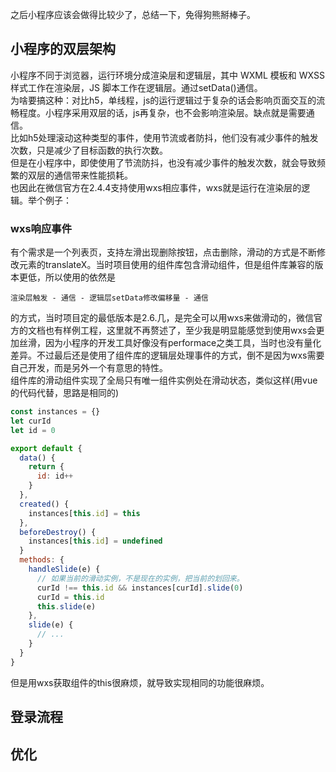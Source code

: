 之后小程序应该会做得比较少了，总结一下，免得狗熊掰棒子。
## 小程序的双层架构 ##
小程序不同于浏览器，运行环境分成渲染层和逻辑层，其中 WXML 模板和 WXSS 样式工作在渲染层，JS 脚本工作在逻辑层。通过setData()通信。  
为啥要搞这种：对比h5，单线程，js的运行逻辑过于复杂的话会影响页面交互的流畅程度。小程序采用双层的话，js再复杂，也不会影响渲染层。缺点就是需要通信。  
比如h5处理滚动这种类型的事件，使用节流或者防抖，他们没有减少事件的触发次数，只是减少了目标函数的执行次数。  
但是在小程序中，即使使用了节流防抖，也没有减少事件的触发次数，就会导致频繁的双层的通信带来性能损耗。  
也因此在微信官方在2.4.4支持使用wxs相应事件，wxs就是运行在渲染层的逻辑。举个例子：  

### wxs响应事件 ###
有个需求是一个列表页，支持左滑出现删除按钮，点击删除，滑动的方式是不断修改元素的translateX。当时项目使用的组件库包含滑动组件，但是组件库兼容的版本更低，所以使用的依然是   
```
渲染层触发 - 通信 - 逻辑层setData修改偏移量 - 通信  
``` 
的方式，当时项目定的最低版本是2.6.几，是完全可以用wxs来做滑动的，微信官方的文档也有样例工程，这里就不再赘述了，至少我是明显能感觉到使用wxs会更加丝滑，因为小程序的开发工具好像没有performace之类工具，当时也没有量化差异。不过最后还是使用了组件库的逻辑层处理事件的方式，倒不是因为wxs需要自己开发，而是另外一个有意思的特性。  
组件库的滑动组件实现了全局只有唯一组件实例处在滑动状态，类似这样(用vue的代码代替，思路是相同的)
```javascript
const instances = {}
let curId
let id = 0

export default {
  data() {
    return {
      id: id++
    }
  },
  created() {
    instances[this.id] = this
  },
  beforeDestroy() {
    instances[this.id] = undefined
  }
  methods: {
    handleSlide(e) {
      // 如果当前的滑动实例，不是现在的实例，把当前的划回来。
      curId !== this.id && instances[curId].slide(0)
      curId = this.id
      this.slide(e)
    },
    slide(e) {
      // ...
    }
  }
}
```
但是用wxs获取组件的this很麻烦，就导致实现相同的功能很麻烦。

## 登录流程 ##
## 优化 ##